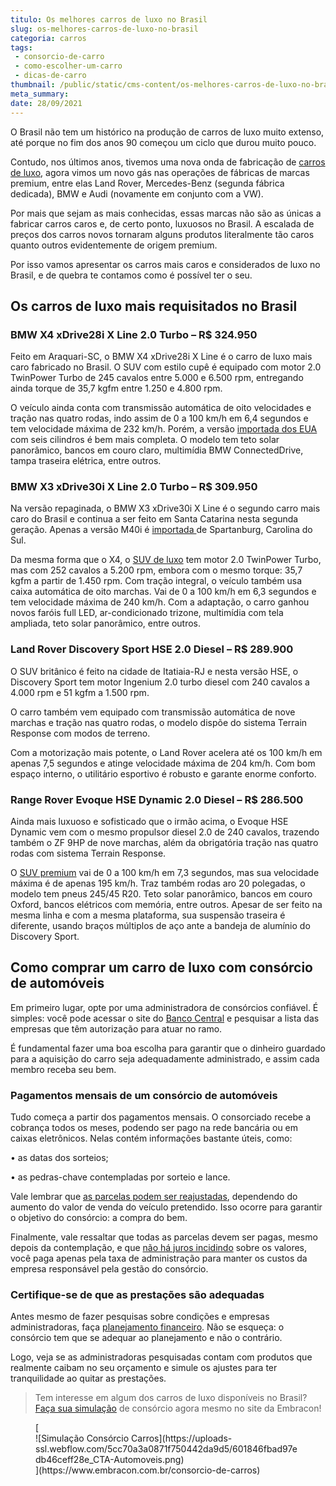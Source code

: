 ```yaml
---
titulo: Os melhores carros de luxo no Brasil
slug: os-melhores-carros-de-luxo-no-brasil
categoria: carros
tags:
 - consorcio-de-carro
 - como-escolher-um-carro
 - dicas-de-carro
thumbnail: /public/static/cms-content/os-melhores-carros-de-luxo-no-brasil.jpg
meta_summary: 
date: 28/09/2021
---
```

O Brasil não tem um histórico na produção de carros de luxo muito extenso, até porque no fim dos anos 90 começou um ciclo que durou muito pouco.

Contudo, nos últimos anos, tivemos uma nova onda de fabricação de [carros de luxo](https://www.embracon.com.br/blog/4-motivos-para-voce-comprar-um-carro-novo), agora vimos um novo gás nas operações de fábricas de marcas premium, entre elas Land Rover, Mercedes-Benz (segunda fábrica dedicada), BMW e Audi (novamente em conjunto com a VW).

Por mais que sejam as mais conhecidas, essas marcas não são as únicas a fabricar carros caros e, de certo ponto, luxuosos no Brasil. A escalada de preços dos carros novos tornaram alguns produtos literalmente tão caros quanto outros evidentemente de origem premium.

Por isso vamos apresentar os carros mais caros e considerados de luxo no Brasil, e de quebra te contamos como é possível ter o seu.

Os carros de luxo mais requisitados no Brasil
---------------------------------------------

### BMW X4 xDrive28i X Line 2.0 Turbo – R$ 324.950

Feito em Araquari-SC, o BMW X4 xDrive28i X Line é o carro de luxo mais caro fabricado no Brasil. O SUV com estilo cupê é equipado com motor 2.0 TwinPower Turbo de 245 cavalos entre 5.000 e 6.500 rpm, entregando ainda torque de 35,7 kgfm entre 1.250 e 4.800 rpm.

O veículo ainda conta com transmissão automática de oito velocidades e tração nas quatro rodas, indo assim de 0 a 100 km/h em 6,4 segundos e tem velocidade máxima de 232 km/h. Porém, a versão [importada dos EUA](https://www.embracon.com.br/blog/quais-as-maiores-vantagens-de-fazer-intercambio-nos-eua) com seis cilindros é bem mais completa. O modelo tem teto solar panorâmico, bancos em couro claro, multimídia BMW ConnectedDrive, tampa traseira elétrica, entre outros.

### BMW X3 xDrive30i X Line 2.0 Turbo – R$ 309.950

Na versão repaginada, o BMW X3 xDrive30i X Line é o segundo carro mais caro do Brasil e continua a ser feito em Santa Catarina nesta segunda geração. Apenas a versão M40i é [importada ](https://www.embracon.com.br/blog/afinal-existe-consorcio-de-carros-importados)de Spartanburg, Carolina do Sul.

Da mesma forma que o X4, o [SUV de luxo](https://www.embracon.com.br/blog/sedan-ou-suv-qual-e-o-melhor-modelo) tem motor 2.0 TwinPower Turbo, mas com 252 cavalos a 5.200 rpm, embora com o mesmo torque: 35,7 kgfm a partir de 1.450 rpm. Com tração integral, o veículo também usa caixa automática de oito marchas. Vai de 0 a 100 km/h em 6,3 segundos e tem velocidade máxima de 240 km/h. Com a adaptação, o carro ganhou novos faróis full LED, ar-condicionado trizone, multimídia com tela ampliada, teto solar panorâmico, entre outros.

### Land Rover Discovery Sport HSE 2.0 Diesel – R$ 289.900

O SUV britânico é feito na cidade de Itatiaia-RJ e nesta versão HSE, o Discovery Sport tem motor Ingenium 2.0 turbo diesel com 240 cavalos a 4.000 rpm e 51 kgfm a 1.500 rpm.

O carro também vem equipado com transmissão automática de nove marchas e tração nas quatro rodas, o modelo dispõe do sistema Terrain Response com modos de terreno.

Com a motorização mais potente, o Land Rover acelera até os 100 km/h em apenas 7,5 segundos e atinge velocidade máxima de 204 km/h. Com bom espaço interno, o utilitário esportivo é robusto e garante enorme conforto.

### Range Rover Evoque HSE Dynamic 2.0 Diesel – R$ 286.500

Ainda mais luxuoso e sofisticado que o irmão acima, o Evoque HSE Dynamic vem com o mesmo propulsor diesel 2.0 de 240 cavalos, trazendo também o ZF 9HP de nove marchas, além da obrigatória tração nas quatro rodas com sistema Terrain Response.

O [SUV premium](https://www.embracon.com.br/blog/7-dicas-para-escolher-entre-uma-caminhonete-ou-um-suv) vai de 0 a 100 km/h em 7,3 segundos, mas sua velocidade máxima é de apenas 195 km/h. Traz também rodas aro 20 polegadas, o modelo tem pneus 245/45 R20. Teto solar panorâmico, bancos em couro Oxford, bancos elétricos com memória, entre outros. Apesar de ser feito na mesma linha e com a mesma plataforma, sua suspensão traseira é diferente, usando braços múltiplos de aço ante a bandeja de alumínio do Discovery Sport.

Como comprar um carro de luxo com consórcio de automóveis
---------------------------------------------------------

Em primeiro lugar, opte por uma administradora de consórcios confiável. É simples: você pode acessar o site do [Banco Central](http://bcb.gov.br/estabilidadefinanceira/agenciasconsorcio) e pesquisar a lista das empresas que têm autorização para atuar no ramo.

É fundamental fazer uma boa escolha para garantir que o dinheiro guardado para a aquisição do carro seja adequadamente administrado, e assim cada membro receba seu bem.

### Pagamentos mensais de um consórcio de automóveis 

Tudo começa a partir dos pagamentos mensais. O consorciado recebe a cobrança todos os meses, podendo ser pago na rede bancária ou em caixas eletrônicos. Nelas contém informações bastante úteis, como:

 • as datas dos sorteios;

 • as pedras-chave contempladas por sorteio e lance.

Vale lembrar que [as parcelas podem ser reajustadas](https://www.embracon.com.br/conhecaoconsorcio/as-parcelas-mensais-podem-ser-reajustadas), dependendo do aumento do valor de venda do veículo pretendido. Isso ocorre para garantir o objetivo do consórcio: a compra do bem.

Finalmente, vale ressaltar que todas as parcelas devem ser pagas, mesmo depois da contemplação, e que [não há juros incidindo](https://www.embracon.com.br/blog/parcela-de-consorcio-tem-juros) sobre os valores, você paga apenas pela taxa de administração para manter os custos da empresa responsável pela gestão do consórcio.

### Certifique-se de que as prestações são adequadas

Antes mesmo de fazer pesquisas sobre condições e empresas administradoras, faça [planejamento financeiro](https://www.embracon.com.br/blog/planejamento-financeiro-um-guia-para-as-financas-nao-sairem-de-controle). Não se esqueça: o consórcio tem que se adequar ao planejamento e não o contrário.

Logo, veja se as administradoras pesquisadas contam com produtos que realmente caibam no seu orçamento e simule os ajustes para ter tranquilidade ao quitar as prestações.

> Tem interesse em algum dos carros de luxo disponíveis no Brasil? [Faça sua simulação](https://www.embracon.com.br/consorcio-de-carros) de consórcio agora mesmo no site da Embracon!

<figure class="w-richtext-figure-type-image w-richtext-align-center">[<div>![Simulação Consórcio Carros](https://uploads-ssl.webflow.com/5cc70a3a0871f750442da9d5/601846fbad97edb46ceff28e_CTA-Automoveis.png)</div>](https://www.embracon.com.br/consorcio-de-carros)</figure>
